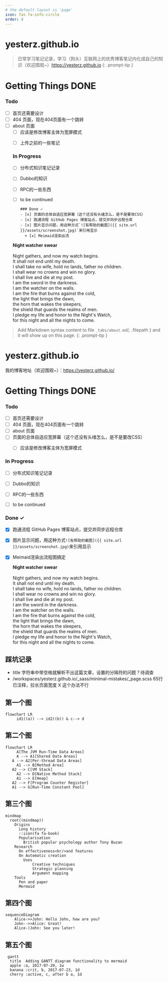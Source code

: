```yaml
---
# the default layout is 'page'
icon: fas fa-info-circle
order: 4
---
```


# yesterz.github.io
> 日常学习笔记记录，学习（狗头）互联网上的优秀博客笔记内化成自己的知识（欢迎围观~）<https://yesterz.github.io>
{: .prompt-tip }

<h1 class="mt-5">Getting Things DONE</h1>

### Todo
- [ ] 首页还需要设计
- [ ] 404 页面，现在404页面有一个跳转
- [ ] about 页面
  + [ ] 应该是修改博客主体为宽屏模式
  - [ ] 上传之前的一些笔记



  ### In Progress
  - [ ] 分布式知识笔记记录
  - [ ] Dubbo的知识
  - [ ] RPC的一些东西
  - [ ] to be continued
        
        ### Done ✓
        - [x] 页面的总体自适应宽屏幕（这个还没有头绪怎么，是不是要改CSS）
        - [x] 跑通流程 GitHub Pages 博客站点，提交并同步远程仓库
        - [x] 图片显示问题，用这种方式`![有帮助的截图]({{ site.url }}/assets/screenshot.jpg)`来引用显示
          + [x] Meimaid渲染出流

  **Night watcher swear** <br/>
  <br/>
  Night gathers, and now my watch begins. <br/>
  It shall not end until my death. <br/>
  I shall take no wife, hold no lands, father no children. <br/>
  I shall wear no crowns and win no glory. <br/>
  I shall live and die at my post. <br/>
  I am the sword in the darkness. <br/>
  I am the watcher on the walls. <br/>
  I am the fire that burns against the cold, <br/>
  the light that brings the dawn, <br/>
  the horn that wakes the sleepers, <br/>
  the shield that guards the realms of men. <br/>
  I pledge my life and honor to the Night's Watch, <br/>
  for this night and all the nights to come.<br/>

> Add Markdown syntax content to file `_tabs/about.md`{: .filepath } and it will show up on this page.
{: .prompt-tip }

# yesterz.github.io
我的博客地址（欢迎围观~）：https://yesterz.github.io/<br/>
# Getting Things DONE

### Todo

- [ ] 首页还需要设计
- [ ] 404 页面，现在404页面有一个跳转
- [ ] about 页面
- [ ] 页面的总体自适应宽屏幕（这个还没有头绪怎么，是不是要改CSS）
  - [ ] 应该是修改博客主体为宽屏模式



### In Progress

- [ ] 分布式知识笔记记录
- [ ] Dubbo的知识
- [ ] RPC的一些东西
- [ ] to be continued
      

### Done ✓

- [x] 跑通流程 GitHub Pages 博客站点，提交并同步远程仓库
- [x] 图片显示问题，用这种方式`![有帮助的截图]({{ site.url }}/assets/screenshot.jpg)`来引用显示
- [x] Meimaid渲染出流程图搞定

  **Night watcher swear** <br/>
  <br/>
  Night gathers, and now my watch begins. <br/>
  It shall not end until my death. <br/>
  I shall take no wife, hold no lands, father no children. <br/>
  I shall wear no crowns and win no glory. <br/>
  I shall live and die at my post. <br/>
  I am the sword in the darkness. <br/>
  I am the watcher on the walls. <br/>
  I am the fire that burns against the cold, <br/>
  the light that brings the dawn, <br/>
  the horn that wakes the sleepers, <br/>
  the shield that guards the realms of men. <br/>
  I pledge my life and honor to the Night's Watch, <br/>
  for this night and all the nights to come.<br/>

## 踩坑记录
* title 字符串中带空格就解析不出这篇文章，设置的分隔符的问题？待调查
* /workspaces/yesterz.github.io/_sass/minimal-mistakes/_page.scss 65行已注释，拉长页面宽度 X 这个办法不行


## 第一个图

```mermaid
flowchart LR
     id1((a)) --> id2((b)) & c--> d
```

## 第二个图

```mermaid
flowchart LR
	 A[The JVM Run-Time Data Areas]
	 A --> A1[Shared Data Areas]
   A --> A2[Per-thread Data Areas]
	 A1 --> B[Method Area]
   A2 --> C[VM Stack]
	 A2 --> D[Native Method Stack]
	 A1 --> E[Heap]
   A2 --> F[Program Counter Register]
   A1 --> G[Run-Time Constant Pool]
```

## 第三个图

```mermaid
mindmap
  root((mindmap))
    Origins
      Long history
      ::icon(fa fa-book)
      Popularisation
        British popular psychology author Tony Buzan
    Research
      On effectiveness<br/>and features
      On Automatic creation
        Uses
            Creative techniques
            Strategic planning
            Argument mapping
    Tools
      Pen and paper
      Mermaid
```

## 第四个图

```mermaid
sequenceDiagram
    Alice->>John: Hello John, how are you?
    John-->>Alice: Great!
    Alice-)John: See you later!
```

## 第五个图

```mermaid
 gantt
  title  Adding GANTT diagram functionality to mermaid
  apple :a, 2017-07-20, 1w
  banana :crit, b, 2017-07-23, 1d
  cherry :active, c, after b a, 1d
```